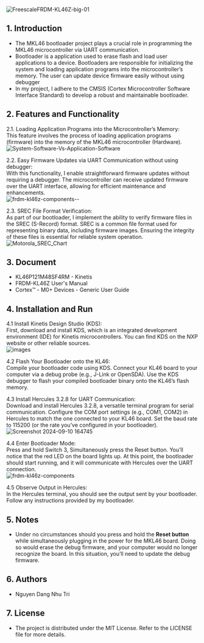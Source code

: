 ![FreescaleFRDM-KL46Z-big-01](https://github.com/user-attachments/assets/39a443ae-7f9d-456f-af68-ca52b817b873)<br>



## 1. Introduction
- The MKL46 bootloader project plays a crucial role in programming the MKL46 microcontroller via UART communication.
- Bootloader is a application used to erase flash and load user applications to a device. Bootloaders are responsible for initializing the system and loading application programs into the microcontroller’s memory. The user can update device firmware easily without using debugger
- In my project, I adhere to the CMSIS (Cortex Microcontroller Software Interface Standard) to develop a robust and maintainable bootloader.

## 2. Features and Functionality
2.1.  Loading Application Programs into the Microcontroller’s Memory:<br>
This feature involves the process of loading application programs (firmware) into the memory of the MKL46 microcontroller (Hardware). <br>
![System-Software-Vs-Application-Software](https://github.com/user-attachments/assets/b6ff3ce6-b9c8-43b0-aebd-ba36c16b541e)<br>

2.2.  Easy Firmware Updates via UART Communication without using debugger:<br>
With this functionality, I enable straightforward firmware updates without requiring a debugger. The microcontroller can receive updated firmware over the UART interface, allowing for efficient maintenance and enhancements. <br>
![frdm-kl46z-components--](https://github.com/user-attachments/assets/f64843e9-59f8-4cae-8cda-c3121127e62b)<br>

2.3. SREC File Format Verification:<br>
As part of our bootloader, I implement the ability to verify firmware files in the SREC (S-Record) format. SREC is a common file format used for representing binary data, including firmware images. Ensuring the integrity of these files is essential for reliable system operation.<br>
![Motorola_SREC_Chart](https://github.com/user-attachments/assets/1461fe90-ea0f-429b-928c-dda2c0ca3723)<br>


## 3. Document
 - KL46P121M48SF4RM - Kinetis<br>
 - FRDM-KL46Z User's Manual<br>
 - Cortex™ - M0+ Devices - Generic User Guide

## 4. Installation and Run
4.1 Install Kinetis Design Studio (KDS):<br>
First, download and install KDS, which is an integrated development environment (IDE) for Kinetis microcontrollers. You can find KDS on the NXP website or other reliable sources.<br>
![images](https://github.com/user-attachments/assets/4e13dc36-378e-42ef-ba51-8e18bb134585)<br>

4.2 Flash Your Bootloader onto the KL46:<br>
Compile your bootloader code using KDS. Connect your KL46 board to your computer via a debug probe (e.g., J-Link or OpenSDA). Use the KDS debugger to flash your compiled bootloader binary onto the KL46’s flash memory.<br>

4.3 Install Hercules 3.2.8 for UART Communication:<br>
Download and install Hercules 3.2.8, a versatile terminal program for serial communication. Configure the COM port settings (e.g., COM1, COM2) in Hercules to match the one connected to your KL46 board. Set the baud rate to 115200 (or the rate you’ve configured in your bootloader).<br>
![Screenshot 2024-09-10 164745](https://github.com/user-attachments/assets/87c6c744-6367-462a-b1de-d99fc1076799)<br>

4.4 Enter Bootloader Mode:<br>
Press and hold Switch 3, Simultaneously press the Reset button. You’ll notice that the red LED on the board lights up. At this point, the bootloader should start running, and it will communicate with Hercules over the UART connection.<br>
![frdm-kl46z-components](https://github.com/user-attachments/assets/4713a631-cb3b-4f2e-8a53-f59c78521fa7)<br>

4.5 Observe Output in Hercules:<br>
In the Hercules terminal, you should see the output sent by your bootloader. Follow any instructions provided by my bootloader.

## 5. Notes
 - Under no circumstances should you press and hold the **Reset button** while simultaneously plugging in the power for the MKL46 board. Doing so would erase the debug firmware, and your computer would no longer recognize the board. In this situation, you’ll need to update the debug firmware.

## 6. Authors
 - Nguyen Dang Nhu Tri

## 7. License
 - The project is distributed under the MIT License. Refer to the LICENSE file for more details.
